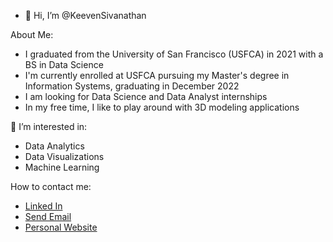 - 👋 Hi, I’m @KeevenSivanathan

About Me: 
  - I graduated from the University of San Francisco (USFCA) in 2021 with a BS in Data Science
  - I'm currently enrolled at USFCA pursuing my Master's degree in Information Systems, graduating in December 2022
  - I am looking for Data Science and Data Analyst internships
  - In my free time, I like to play around with 3D modeling applications

👀 I’m interested in: 
  - Data Analytics
  - Data Visualizations 
  - Machine Learning

How to contact me: 
  - <a href="https://www.linkedin.com/in/ksivanathan/">Linked In</a>
  - <a href = "mailto: keeveneven@gmail.com">Send Email</a>
  - <a href="https://keevensivanathan.webflow.io/">Personal Website</a>


<!---
KeevenSivanathan/KeevenSivanathan is a ✨ special ✨ repository because its `README.md` (this file) appears on your GitHub profile.
You can click the Preview link to take a look at your changes.
--->
